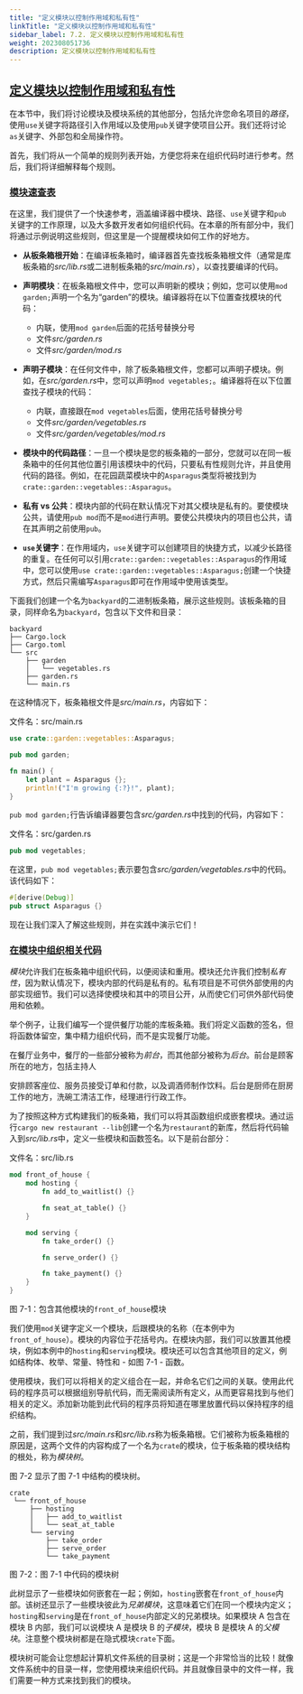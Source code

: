 ```yaml
---
title: "定义模块以控制作用域和私有性"
linkTitle: "定义模块以控制作用域和私有性"
sidebar_label: 7.2. 定义模块以控制作用域和私有性
weight: 202308051736
description: 定义模块以控制作用域和私有性
---
```


## [定义模块以控制作用域和私有性](https://doc.rust-lang.org/book/ch07-02-defining-modules-to-control-scope-and-privacy.html#defining-modules-to-control-scope-and-privacy)

在本节中，我们将讨论模块及模块系统的其他部分，包括允许您命名项目的*路径*，使用`use`关键字将路径引入作用域以及使用`pub`关键字使项目公开。我们还将讨论`as`关键字、外部包和全局操作符。

首先，我们将从一个简单的规则列表开始，方便您将来在组织代码时进行参考。然后，我们将详细解释每个规则。

### [模块速查表](https://doc.rust-lang.org/book/ch07-02-defining-modules-to-control-scope-and-privacy.html#modules-cheat-sheet)

在这里，我们提供了一个快速参考，涵盖编译器中模块、路径、`use`关键字和`pub`关键字的工作原理，以及大多数开发者如何组织代码。在本章的所有部分中，我们将通过示例说明这些规则，但这里是一个提醒模块如何工作的好地方。

- **从板条箱根开始**：在编译板条箱时，编译器首先查找板条箱根文件（通常是库板条箱的*src/lib.rs*或二进制板条箱的*src/main.rs*），以查找要编译的代码。

- **声明模块**：在板条箱根文件中，您可以声明新的模块；例如，您可以使用`mod garden;`声明一个名为“garden”的模块。编译器将在以下位置查找模块的代码：

  - 内联，使用`mod garden`后面的花括号替换分号
  - 文件*src/garden.rs*
  - 文件*src/garden/mod.rs*

- **声明子模块**：在任何文件中，除了板条箱根文件，您都可以声明子模块。例如，在*src/garden.rs*中，您可以声明`mod vegetables;`。编译器将在以下位置查找子模块的代码：

  - 内联，直接跟在`mod vegetables`后面，使用花括号替换分号
  - 文件*src/garden/vegetables.rs*
  - 文件*src/garden/vegetables/mod.rs*

- **模块中的代码路径**：一旦一个模块是您的板条箱的一部分，您就可以在同一板条箱中的任何其他位置引用该模块中的代码，只要私有性规则允许，并且使用代码的路径。例如，在花园蔬菜模块中的`Asparagus`类型将被找到为`crate::garden::vegetables::Asparagus`。

- **私有 vs 公共**：模块内部的代码在默认情况下对其父模块是私有的。要使模块公共，请使用`pub mod`而不是`mod`进行声明。要使公共模块内的项目也公共，请在其声明之前使用`pub`。

- **`use`关键字**：在作用域内，`use`关键字可以创建项目的快捷方式，以减少长路径的重复。在任何可以引用`crate::garden::vegetables::Asparagus`的作用域中，您可以使用`use crate::garden::vegetables::Asparagus;`创建一个快捷方式，然后只需编写`Asparagus`即可在作用域中使用该类型。

下面我们创建一个名为`backyard`的二进制板条箱，展示这些规则。该板条箱的目录，同样命名为`backyard`，包含以下文件和目录：

```text
backyard
├── Cargo.lock
├── Cargo.toml
└── src
    ├── garden
    │   └── vegetables.rs
    ├── garden.rs
    └── main.rs
```

在这种情况下，板条箱根文件是*src/main.rs*，内容如下：

文件名：src/main.rs

```rust
use crate::garden::vegetables::Asparagus;

pub mod garden;

fn main() {
    let plant = Asparagus {};
    println!("I'm growing {:?}!", plant);
}
```

`pub mod garden;`行告诉编译器要包含*src/garden.rs*中找到的代码，内容如下：

文件名：src/garden.rs

```rust
pub mod vegetables;
```

在这里，`pub mod vegetables;`表示要包含*src/garden/vegetables.rs*中的代码。该代码如下：

```rust
#[derive(Debug)]
pub struct Asparagus {}
```

现在让我们深入了解这些规则，并在实践中演示它们！

### [在模块中组织相关代码](https://doc.rust-lang.org/book/ch07-02-defining-modules-to-control-scope-and-privacy.html#grouping-related-code-in-modules)

*模块*允许我们在板条箱中组织代码，以便阅读和重用。模块还允许我们控制*私有性*，因为默认情况下，模块内部的代码是私有的。私有项目是不可供外部使用的内部实现细节。我们可以选择使模块和其中的项目公开，从而使它们可供外部代码使用和依赖。

举个例子，让我们编写一个提供餐厅功能的库板条箱。我们将定义函数的签名，但将函数体留空，集中精力组织代码，而不是实现餐厅功能。

在餐厅业务中，餐厅的一些部分被称为*前台*，而其他部分被称为*后台*。前台是顾客所在的地方，包括主持人

安排顾客座位、服务员接受订单和付款，以及调酒师制作饮料。后台是厨师在厨房工作的地方，洗碗工清洁工作，经理进行行政工作。

为了按照这种方式构建我们的板条箱，我们可以将其函数组织成嵌套模块。通过运行`cargo new restaurant --lib`创建一个名为`restaurant`的新库，然后将代码输入到*src/lib.rs*中，定义一些模块和函数签名。以下是前台部分：

文件名：src/lib.rs

```rust
mod front_of_house {
    mod hosting {
        fn add_to_waitlist() {}

        fn seat_at_table() {}
    }

    mod serving {
        fn take_order() {}

        fn serve_order() {}

        fn take_payment() {}
    }
}
```

图 7-1：包含其他模块的`front_of_house`模块

我们使用`mod`关键字定义一个模块，后跟模块的名称（在本例中为`front_of_house`）。模块的内容位于花括号内。在模块内部，我们可以放置其他模块，例如本例中的`hosting`和`serving`模块。模块还可以包含其他项目的定义，例如结构体、枚举、常量、特性和 - 如图 7-1 - 函数。

使用模块，我们可以将相关的定义组合在一起，并命名它们之间的关联。使用此代码的程序员可以根据组别导航代码，而无需阅读所有定义，从而更容易找到与他们相关的定义。添加新功能到此代码的程序员将知道在哪里放置代码以保持程序的组织结构。

之前，我们提到过*src/main.rs*和*src/lib.rs*称为板条箱根。它们被称为板条箱根的原因是，这两个文件的内容构成了一个名为`crate`的模块，位于板条箱的模块结构的根处，称为*模块树*。

图 7-2 显示了图 7-1 中结构的模块树。

```text
crate
 └── front_of_house
     ├── hosting
     │   ├── add_to_waitlist
     │   └── seat_at_table
     └── serving
         ├── take_order
         ├── serve_order
         └── take_payment
```

图 7-2：图 7-1 中代码的模块树

此树显示了一些模块如何嵌套在一起；例如，`hosting`嵌套在`front_of_house`内部。该树还显示了一些模块彼此为*兄弟模块*，这意味着它们在同一个模块内定义；`hosting`和`serving`是在`front_of_house`内部定义的兄弟模块。如果模块 A 包含在模块 B 内部，我们可以说模块 A 是模块 B 的*子模块*，模块 B 是模块 A 的*父模块*。注意整个模块树都是在隐式模块`crate`下面。

模块树可能会让您想起计算机文件系统的目录树；这是一个非常恰当的比较！就像文件系统中的目录一样，您使用模块来组织代码。并且就像目录中的文件一样，我们需要一种方式来找到我们的模块。
